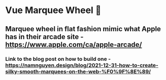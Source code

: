 # Vue Marquee Wheel 🎡

## Marquee wheel in flat fashion mimic what Apple has in their arcade site - https://www.apple.com/ca/apple-arcade/

### Link to the blog post on how to build one - https://namnguyen.design/blog/2021-12-31-how-to-create-silky-smooth-marquees-on-the-web-%F0%9F%8E%89/
